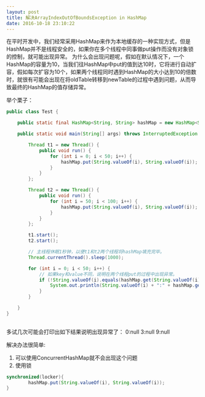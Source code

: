 ```yaml
---
layout: post
title: 解决ArrayIndexOutOfBoundsException in HashMap
date: 2016-10-18 23:10:22
---
```

在平时开发中，我们经常采用HashMap来作为本地缓存的一种实现方式，但是HashMap并不是线程安全的，如果你在多个线程中同事做put操作而没有对象锁的控制，就可能出现异常。
为什么会出现问题呢，假如在默认情况下，一个HashMap的容量为10，当我们往HashMap中put的值到达10时，它将进行自动扩容，假如每次扩容为10个，如果两个线程同时遇到HashMap的大小达到10的倍数时，就很有可能会出现在将oldTable转移到newTable的过程中遇到问题，从而导致最终的HashMap的值存储异常。

举个栗子：
```java
public class Test {

    public static final HashMap<String, String> hashMap = new HashMap<String, String>();

    public static void main(String[] args) throws InterruptedException {

        Thread t1 = new Thread() {
            public void run() {
                for (int i = 0; i < 50; i++) {
                    hashMap.put(String.valueOf(i), String.valueOf(i));
                }
            }
        };

        Thread t2 = new Thread() {
            public void run() {
                for (int i = 50; i < 100; i++) {
                    hashMap.put(String.valueOf(i), String.valueOf(i));
                }
            }
        };

        t1.start();
        t2.start();

        // 主线程休眠1秒钟，以便t1和t2两个线程将hashMap填充完毕。
        Thread.currentThread().sleep(1000);

        for (int i = 0; i < 50; i++) {
            // 如果key和value不同，说明在两个线程put的过程中出现异常。
            if (!String.valueOf(i).equals(hashMap.get(String.valueOf(i)))) {
                System.out.println(String.valueOf(i) + ":" + hashMap.get(String.valueOf(i)));
            }
        }

    }
}
  
```

多试几次可能会打印出如下结果说明出现异常了：
0:null
3:null
9:null

解决办法很简单:
1. 可以使用ConcurrentHashMap就不会出现这个问题
2. 使用锁
```java
synchronized(locker){
        hashMap.put(String.valueOf(i), String.valueOf(i));
}
```